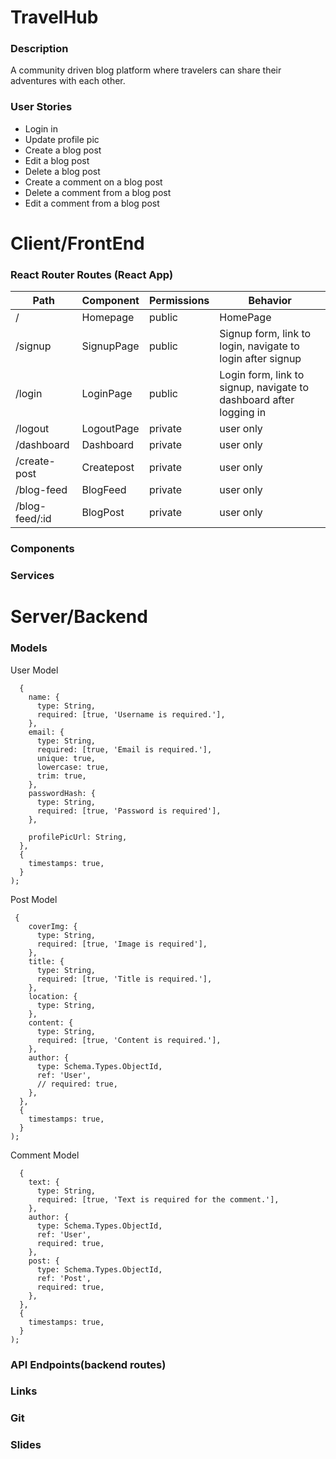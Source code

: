 # TravelHub

### Description

A community driven blog platform where travelers can share their adventures with each other.

### User Stories

 - Login in
 - Update profile pic
 - Create a blog post
 - Edit a blog post
 - Delete a blog post
 - Create a comment on a blog post
 - Delete a comment from a blog post
 - Edit a comment from a blog post

# Client/FrontEnd
### React Router Routes (React App)
| Path | Component | Permissions | Behavior|
|------|-----------|-------------|---------|
| /    | Homepage  | public      | HomePage|
| /signup| SignupPage| public | Signup form, link to login, navigate to login after signup|
| /login| LoginPage| public| Login form, link to signup, navigate to dashboard after logging in|
| /logout| LogoutPage| private| user only| Navigate to homepage after logout, expire session|
| /dashboard| Dashboard| private| user only| Shows all user blog posts, user can create a blog post, user can navigate to the blogfeed|
| /create-post| Createpost| private| user only|Upload cover image for post and enter text for title and body, publish to the blog feed|
| /blog-feed| BlogFeed| private| user only| All user posts are here, can click on any post and will navigate to the specific post|
| /blog-feed/:id| BlogPost| private| user only| You can comment on the posts on this page you can navigate back to the blogfeed or dashboard|

 


### Components


### Services

# Server/Backend


### Models

User Model

```
  {
    name: {
      type: String,
      required: [true, 'Username is required.'],
    },
    email: {
      type: String,
      required: [true, 'Email is required.'],
      unique: true,
      lowercase: true,
      trim: true,
    },
    passwordHash: {
      type: String,
      required: [true, 'Password is required'],
    },

    profilePicUrl: String,
  },
  {
    timestamps: true,
  }
);
```

Post Model

```
 {
    coverImg: {
      type: String,
      required: [true, 'Image is required'],
    },
    title: {
      type: String,
      required: [true, 'Title is required.'],
    },
    location: {
      type: String,
    },
    content: {
      type: String,
      required: [true, 'Content is required.'],
    },
    author: {
      type: Schema.Types.ObjectId,
      ref: 'User',
      // required: true,
    },
  },
  {
    timestamps: true,
  }
);
```

Comment Model 

```
  {
    text: {
      type: String,
      required: [true, 'Text is required for the comment.'],
    },
    author: {
      type: Schema.Types.ObjectId,
      ref: 'User',
      required: true,
    },
    post: {
      type: Schema.Types.ObjectId,
      ref: 'Post',
      required: true,
    },
  },
  {
    timestamps: true,
  }
);
```

### API Endpoints(backend routes)


### Links

### Git

### Slides
